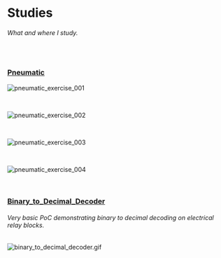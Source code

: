 # Studies
###### _What and where I study._

<br/>



### [Pneumatic](https://github.com/r00m3/Studies/tree/main/Pneumatic)

![pneumatic_exercise_001](Pneumatic/pneumatic_exercise_001.gif "pneumatic_exercise_001")

<br/>

![pneumatic_exercise_002](Pneumatic/pneumatic_exercise_002.gif "pneumatic_exercise_002")

<br/>

![pneumatic_exercise_003](Pneumatic/pneumatic_exercise_003.gif "pneumatic_exercise_003")

<br/>

![pneumatic_exercise_004](Pneumatic/pneumatic_exercise_004.gif "pneumatic_exercise_004")

<br/>



### [Binary_to_Decimal_Decoder](https://github.com/r00m3/Studies/tree/main/Binary_to_Decimal_Decoder)
###### _Very basic PoC demonstrating binary to decimal decoding on electrical relay blocks._

![binary_to_decimal_decoder.gif](Binary_to_Decimal_Decoder/binary_to_decimal_decoder.gif "binary_to_decimal_decoder.gif")







